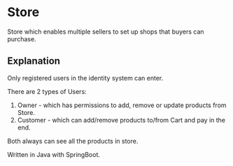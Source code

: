 # Store

Store which enables multiple sellers to set up shops that buyers can purchase.

## Explanation

Only registered users in the identity system can enter.

There are 2 types of Users: 
1. Owner - which has permissions to add, remove or update products from Store.
2. Customer - which can add/remove products to/from Cart and pay in the end.

Both always can see all the products in store.

Written in Java with SpringBoot.
